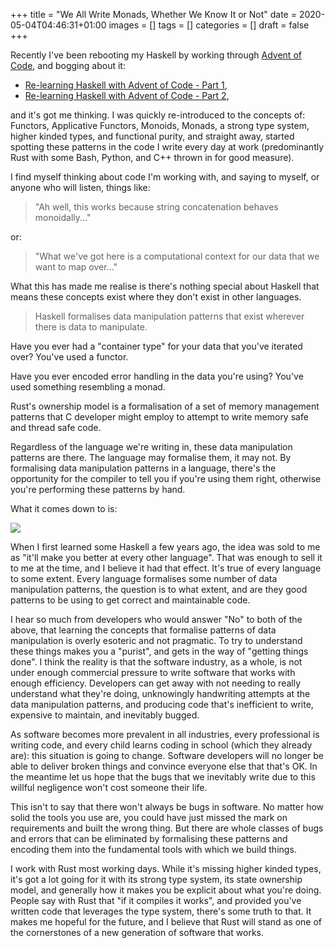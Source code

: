 +++
title = "We All Write Monads, Whether We Know It or Not"
date = 2020-05-04T04:46:31+01:00
images = []
tags = []
categories = []
draft = false
+++

Recently I've been rebooting my Haskell by working through [Advent of
Code][aoc], and bogging about it:

- [Re-learning Haskell with Advent of Code - Part 1][part1],
- [Re-learning Haskell with Advent of Code - Part 2][part2],

and it's got me thinking.  I was quickly re-introduced to the concepts of:
Functors, Applicative Functors, Monoids, Monads, a strong type system, higher
kinded types, and functional purity, and straight away, started spotting these
patterns in the code I write every day at work (predominantly Rust with some
Bash, Python, and C++ thrown in for good measure).

I find myself thinking about code I'm working with, and saying to myself, or
anyone who will listen, things like:

> "Ah well, this works because string concatenation behaves monoidally..."

or:

> "What we've got here is a computational context for our data that we want to
> map over..."

What this has made me realise is there's nothing special about Haskell that
means these concepts exist where they don't exist in other languages.

> Haskell formalises data manipulation patterns that exist wherever there is
> data to manipulate.

Have you ever had a "container type" for your data that you've iterated over?
You've used a functor.

Have you ever encoded error handling in the data you're using?  You've used
something resembling a monad.

Rust's ownership model is a formalisation of a set of memory management
patterns that C developer might employ to attempt to write memory safe and
thread safe code.

Regardless of the language we're writing in, these data manipulation patterns
are there. The language may formalise them, it may not. By formalising data
manipulation patterns in a language, there's the opportunity for the compiler
to tell you if you're using them right, otherwise you're performing these
patterns by hand.

What it comes down to is:

[![](https://mermaid.ink/img/eyJjb2RlIjoiZ3JhcGggVERcbiAgQVtEb2VzIHlvdXIgbGFuZ3VhZ2UgZm9ybWFsaXNlIHRoZXNlIHBhdHRlcm5zP11cbiAgQyhbVGhlIGNvbXBpbGVyIGtlZXBzIHlvdWggcmlnaHQgZmE6ZmEtdGh1bWJzLXVwXSlcbiAgQltBcmUgeW91IGF3YXJlIHlvdSdyZSB3cml0aW5nIHRoZW0gYnkgaGFuZD9dXG4gIERbWW91J2xsIHdyaXRlIG1vcmUgY29uc2lzdGVudCwgY29ycmVjdCwgYW5kIG1haW50aW5hYmxlIGNvZGUgZmE6ZmEtdGh1bWJzLXVwXVxuICBFW0J1Z3Mgd2lsbCBoYXBwZW4gZmE6ZmEtYnVnXVxuICBBIC0tPnxZZXN8IENcbiAgQSAtLT58Tm98IEJcbiAgQiAtLT58WWVzfCBEXG4gIEIgLS0-IHxOb3wgRVxuXHRcdCIsIm1lcm1haWQiOnsidGhlbWUiOiJkZWZhdWx0In0sInVwZGF0ZUVkaXRvciI6ZmFsc2V9)](https://mermaid-js.github.io/mermaid-live-editor/#/edit/eyJjb2RlIjoiZ3JhcGggVERcbiAgQVtEb2VzIHlvdXIgbGFuZ3VhZ2UgZm9ybWFsaXNlIHRoZXNlIHBhdHRlcm5zP11cbiAgQyhbVGhlIGNvbXBpbGVyIGtlZXBzIHlvdWggcmlnaHQgZmE6ZmEtdGh1bWJzLXVwXSlcbiAgQltBcmUgeW91IGF3YXJlIHlvdSdyZSB3cml0aW5nIHRoZW0gYnkgaGFuZD9dXG4gIERbWW91J2xsIHdyaXRlIG1vcmUgY29uc2lzdGVudCwgY29ycmVjdCwgYW5kIG1haW50aW5hYmxlIGNvZGUgZmE6ZmEtdGh1bWJzLXVwXVxuICBFW0J1Z3Mgd2lsbCBoYXBwZW4gZmE6ZmEtYnVnXVxuICBBIC0tPnxZZXN8IENcbiAgQSAtLT58Tm98IEJcbiAgQiAtLT58WWVzfCBEXG4gIEIgLS0-IHxOb3wgRVxuXHRcdCIsIm1lcm1haWQiOnsidGhlbWUiOiJkZWZhdWx0In0sInVwZGF0ZUVkaXRvciI6ZmFsc2V9)

When I first learned some Haskell a few years ago, the idea was sold to me as
"it'll make you better at every other language".  That was enough to sell it to
me at the time, and I believe it had that effect.  It's true of every language
to some extent.  Every language formalises some number of data manipulation
patterns, the question is to what extent, and are they good patterns to be
using to get correct and maintainable code.

I hear so much from developers who would answer "No" to both of the above, that
learning the concepts that formalise patterns of data manipulation is overly
esoteric and not pragmatic.  To try to understand these things makes you a
"purist", and gets in the way of "getting things done".  I think the reality is
that the software industry, as a whole, is not under enough commercial pressure
to write software that works with enough efficiency.  Developers can get away
with not needing to really understand what they're doing, unknowingly
handwriting attempts at the data manipulation patterns, and producing code
that's inefficient to write, expensive to maintain, and inevitably bugged.

As software becomes more prevalent in all industries, every professional is
writing code, and every child learns coding in school (which they already are):
this situation is going to change.  Software developers will no longer be able
to deliver broken things and convince everyone else that that's OK. In the
meantime let us hope that the bugs that we inevitably write due to this willful
negligence won't cost someone their life.

This isn't to say that there won't always be bugs in software.  No matter how
solid the tools you use are, you could have just missed the mark on
requirements and built the wrong thing.  But there are whole classes of bugs
and errors that can be eliminated by formalising these patterns and encoding
them into the fundamental tools with which we build things.

I work with Rust most working days.  While it's missing higher kinded types,
it's got a lot going for it with its strong type system, its state ownership
model, and generally how it makes you be explicit about what you're doing.
People say with Rust that "if it compiles it works", and provided you've
written code that leverages the type system, there's some truth to that. It
makes me hopeful for the future, and I believe that Rust will stand as one of
the cornerstones of a new generation of software that works.

[aoc]: https://adventofcode.com/2019/
[part1]: https://tarquin-the-brave.github.io/blog/posts/re-learning-haskell/
[part2]: https://tarquin-the-brave.github.io/blog/posts/re-learning-haskell-2/
